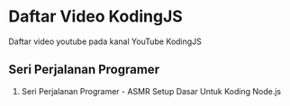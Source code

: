 # Daftar Video KodingJS

Daftar video youtube pada kanal YouTube KodingJS

## Seri Perjalanan Programer

001. Seri Perjalanan Programer - ASMR Setup Dasar Untuk Koding Node.js